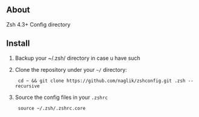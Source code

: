 ## About
Zsh 4.3+ Config directory

## Install

 1. Backup your ~/.zsh/ directory in case u have such
 2. Clone the repository under your `~/` directory:

         cd ~ && git clone https://github.com/naglik/zshconfig.git .zsh --recursive

 3. Source the config files in your `.zshrc`
         
         source ~/.zsh/.zshrc.core
